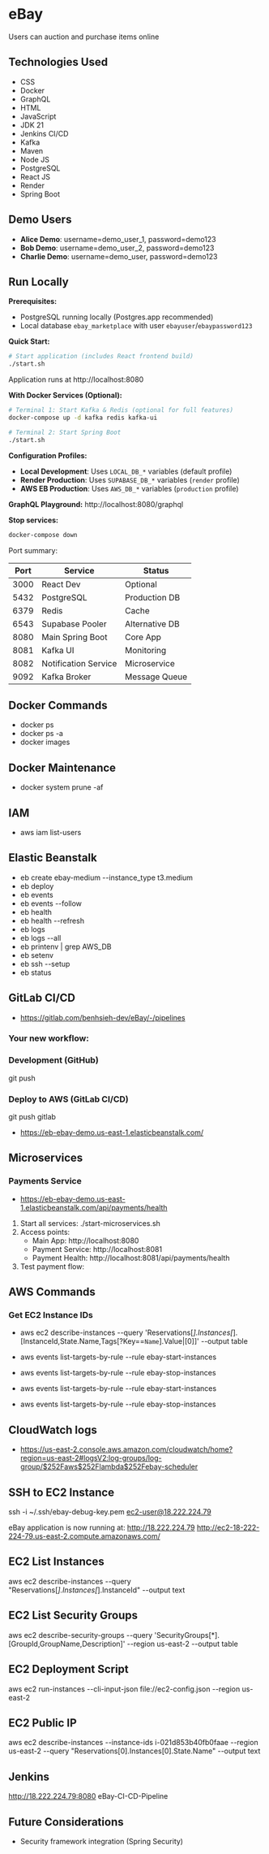 # eBay
Users can auction and purchase items online

## Technologies Used

- CSS
- Docker
- GraphQL
- HTML
- JavaScript
- JDK 21
- Jenkins CI/CD
- Kafka
- Maven
- Node JS
- PostgreSQL
- React JS
- Render
- Spring Boot

## Demo Users
- **Alice Demo**: username=demo_user_1, password=demo123
- **Bob Demo**: username=demo_user_2, password=demo123  
- **Charlie Demo**: username=demo_user, password=demo123

## Run Locally

**Prerequisites:**
- PostgreSQL running locally (Postgres.app recommended)
- Local database `ebay_marketplace` with user `ebayuser`/`ebaypassword123`

**Quick Start:**
```bash
# Start application (includes React frontend build)
./start.sh
```
Application runs at http://localhost:8080

**With Docker Services (Optional):**
```bash
# Terminal 1: Start Kafka & Redis (optional for full features)
docker-compose up -d kafka redis kafka-ui

# Terminal 2: Start Spring Boot
./start.sh
```

**Configuration Profiles:**
- **Local Development**: Uses `LOCAL_DB_*` variables (default profile)
- **Render Production**: Uses `SUPABASE_DB_*` variables (`render` profile)  
- **AWS EB Production**: Uses `AWS_DB_*` variables (`production` profile)

**GraphQL Playground:** http://localhost:8080/graphql

**Stop services:**
```bash
docker-compose down
```

Port summary:

| Port | Service              | Status         |
|------|----------------------|----------------|
| 3000 | React Dev            | Optional       |
| 5432 | PostgreSQL           | Production DB  |
| 6379 | Redis                | Cache          |
| 6543 | Supabase Pooler      | Alternative DB |
| 8080 | Main Spring Boot     | Core App       |
| 8081 | Kafka UI             | Monitoring     |
| 8082 | Notification Service | Microservice   |
| 9092 | Kafka Broker         | Message Queue  |

## Docker Commands
- docker ps
- docker ps -a
- docker images

## Docker Maintenance
- docker system prune -af

## IAM
-  aws iam list-users

## Elastic Beanstalk
- eb create ebay-medium --instance_type t3.medium
- eb deploy
- eb events
- eb events --follow
- eb health
- eb health --refresh
- eb logs
- eb logs --all
- eb printenv | grep AWS_DB
- eb setenv
- eb ssh --setup
- eb status

## GitLab CI/CD
- https://gitlab.com/benhsieh-dev/eBay/-/pipelines

### Your new workflow:
### Development (GitHub)
git push 

### Deploy to AWS (GitLab CI/CD)
git push gitlab 

- https://eb-ebay-demo.us-east-1.elasticbeanstalk.com/

## Microservices
### Payments Service

- https://eb-ebay-demo.us-east-1.elasticbeanstalk.com/api/payments/health
1. Start all services:
   ./start-microservices.sh
2. Access points:
   - Main App: http://localhost:8080
   - Payment Service: http://localhost:8081
   - Payment Health: http://localhost:8081/api/payments/health
3. Test payment flow:

## AWS Commands
### Get EC2 Instance IDs
- aws ec2 describe-instances --query 'Reservations[*].Instances[*].[InstanceId,State.Name,Tags[?Key==`Name`].Value|[0]]' --output table

- aws events list-targets-by-rule --rule ebay-start-instances
- aws events list-targets-by-rule --rule ebay-stop-instances
- aws events list-targets-by-rule --rule ebay-start-instances
- aws events list-targets-by-rule --rule ebay-stop-instances

## CloudWatch logs
- https://us-east-2.console.aws.amazon.com/cloudwatch/home?region=us-east-2#logsV2:log-groups/log-group/$252Faws$252Flambda$252Febay-scheduler

## SSH to EC2 Instance
ssh -i ~/.ssh/ebay-debug-key.pem ec2-user@18.222.224.79

eBay application is now running at:
http://18.222.224.79
http://ec2-18-222-224-79.us-east-2.compute.amazonaws.com/

## EC2 List Instances
aws ec2 describe-instances --query "Reservations[*].Instances[*].InstanceId" --output text

## EC2 List Security Groups
aws ec2 describe-security-groups --query 'SecurityGroups[*].[GroupId,GroupName,Description]' --region us-east-2 --output table

## EC2 Deployment Script
aws ec2 run-instances --cli-input-json file://ec2-config.json --region us-east-2

## EC2 Public IP
aws ec2 describe-instances --instance-ids i-021d853b40fb0faae --region us-east-2 --query "Reservations[0].Instances[0].State.Name" --output text

## Jenkins
http://18.222.224.79:8080
eBay-CI-CD-Pipeline

## Future Considerations

- Security framework integration (Spring Security)


